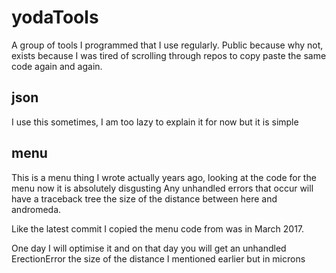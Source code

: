 # yodaTools
A group of tools I programmed that I use regularly. Public because why not, exists because I was tired of scrolling through repos to copy paste the same code again and again.


## json
I use this sometimes, I am too lazy to explain it for now but it is simple

## menu
This is a menu thing I wrote actually years ago, looking at the code for the menu now it is absolutely disgusting
Any unhandled errors that occur will have a traceback tree the size of the distance between here and andromeda.

Like the latest commit I copied the menu code from was in March 2017.

One day I will optimise it and on that day you will get an unhandled ErectionError the size of the distance I mentioned earlier but in microns
